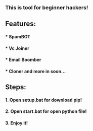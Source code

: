 <h3>This is tool for beginner hackers!</h3>

<h2>Features:</h2>
<h4>* SpamBOT</h4>
<h4>* Vc Joiner</h4>
<h4>* Email Boomber</h4>
<h4>* Cloner and more in soon...</h4>

<h2>Steps:</h2>
<h4>1. Open setup.bat for download pip!</h4>
<h4>2. Open start.bat for open python file!</h4>
<h4>3. Enjoy it!</h4>
